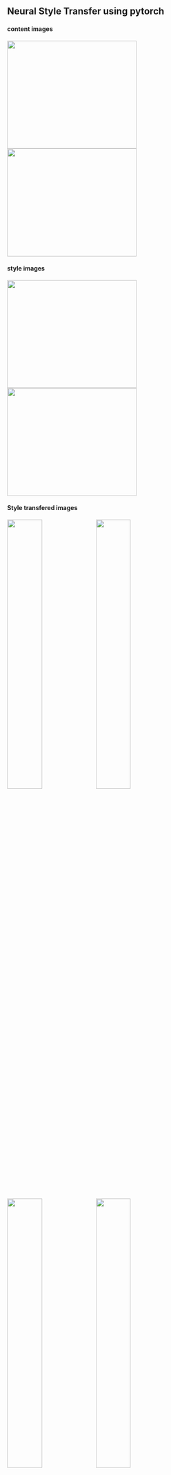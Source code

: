 ## Neural Style Transfer using pytorch


#### content images

<p float="left">
  <img src = https://user-images.githubusercontent.com/48699654/159005895-ef449fb1-c999-455a-9757-4e641bef56be.jpg width= "300" height= "250">
  <img src = https://user-images.githubusercontent.com/48699654/159005904-2a1d2cad-4053-4706-9679-a2f27695a096.jpg width= "300" height= "250">
</p>


#### style images

<p float="left">
  <img src = https://user-images.githubusercontent.com/48699654/159006972-a8ffbed9-2cd8-432b-8c23-19d4722d0f84.jpg width= "300" height= "250">
  <img src = https://user-images.githubusercontent.com/48699654/159006977-dce89a9a-4884-4edd-84c6-e4162963f9e2.jpg width= "300" height= "250">
</p>


#### Style transfered images

<p float="left">
  <img src = https://user-images.githubusercontent.com/48699654/159007143-8769dce6-467e-4469-a38c-ac98f298fbe8.png width= "40%" height= "40%">
  <img src = https://user-images.githubusercontent.com/48699654/159007145-88f7da4b-138b-4e44-8acc-83ba38cb8075.jpeg width= "40%" height= "40%">
</p>

<p float="left">
  <img src = https://user-images.githubusercontent.com/48699654/159007154-0ac6664b-96d4-4951-a396-7fe255a29683.jpeg width= "40%" height= "40%">
  <img src = https://user-images.githubusercontent.com/48699654/159007165-3371a325-6c52-46d6-bd4a-e48e01c392d1.jpeg width= "40%" height= "40%">
</p>



Take a look at [this amazing repo!](https://github.com/gordicaleksa/pytorch-neural-style-transfer)


#### Reference
[pytorch tutorial](https://pytorch.org/tutorials/advanced/neural_style_tutorial.html)
